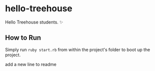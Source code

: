 # hello-treehouse
Hello Treehouse students. :sparkles:

## How to Run

Simply run `ruby start.rb` from within the project's folder to boot up the project.

add a new line to readme
